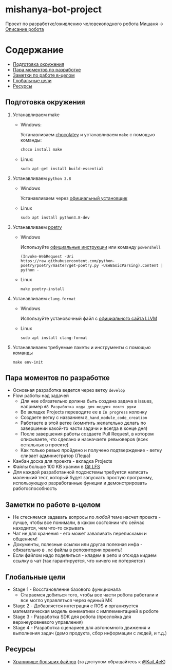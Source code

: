 # mishanya-bot-project

Проект по разработке/оживлению человекоподного робота Мишаня -> [Описание робота](docs/equipment/equipment.md)

# Содержание
- [Подготовка окружения](#подготовка-окружения)
- [Пара моментов по разработке](#пара-моментов-по-разработке)
- [Заметки по работе в-целом](#заметки-по-работе-в-целом)
- [Глобальные цели](#глобальные-цели)
- [Ресурсы](#ресурсы)

## Подготовка окружения

1. Устанавливаем make
    - Windows:
  
      Устанавливаем [chocolatey](https://chocolatey.org/install) и устанавливаем `make` с помощью команды:

      ```bash
      choco install make 
      ```

    - Linux:

      ```
      sudo apt-get install build-essential
      ```

2. Устанавливаем `python 3.8`

   - Windows

      Устанавливаем через [официальный установщик](https://www.python.org/downloads/)

   - Linux

      ```
      sudo apt install python3.8-dev
      ```

3. Устанавливаем [poetry](https://python-poetry.org/docs/#installing-with-the-official-installer)

    - Windows

      Используйте [официальные инструкции](https://python-poetry.org/docs/#installing-with-the-official-installer) или команду `powershell`

      ```
      (Invoke-WebRequest -Uri https://raw.githubusercontent.com/python-poetry/poetry/master/get-poetry.py -UseBasicParsing).Content | python -
      ```
    
    - Linux

      ```
      make poetry-install
      ```

4. Устанавливаем `clang-format`
   - Windows

      Используйте установочный файл с [официального сайта LLVM](https://llvm.org/builds/) 

   - Linux 

      ```
      sudo apt install clang-format
      ```

5. Устанавливаем требуемые пакеты и инструменты с помощью команды

    ```
    make env-init
    ```

## Пара моментов по разработке

- Основная разработка ведется через ветку `develop`
- Flow работы над задачей
  - Для нее обязательно должна быть создана задача в issues, например `#8 Разработка кода для модуля локтя руки`
  - Во вкладке Projects переводите ее в `In progress` колонку
  - Создаете ветку с названием `8_hand_module_code_creation`
  - Работаете в этой ветке (комитить желательно делать по завершении какой-то части задачи и всегда в конце дня)
  - После завершения работы создаете Pull Request, в котором описываете, что сделано и назначаете ревьюверов (всех остальных в проекте)
  - Как только ревью пройдено и получено подтверждение - ветку сливает администратор (Леша)
- Канбан доска для проекта - вкладка Projects
- Файлы больше 100 KB храним в [Git LFS](https://git-lfs.github.com/)
- Для каждой разработанной подсистемы требуется написать маленький тест, который будет запускать простую программу, использующую разработанные функции и демонстрировать работоспособность

## Заметки по работе в-целом

- Не стесняемся задавать вопросы по *любой* теме насчет проекта - лучше, чтобы все понимали, в каком состоянии что сейчас находится, чем что-то скрывать
- Чат не для хранения - его может заваливать переписками и общением!
- Документы, полезные ссылки или другая полезная инфа - обязательно в `.md` файлы в репозитории хранить!
- Если файлом надо поделиться - кладем в репо и отсюда кидаем ссылку в чат (так гарантируется, что ничего не потеряется) 

## Глобальные цели

- Stage 1 - Восстановление базового функционала
  - Стараемся добиться того, чтобы все части робота работали и все могло управляться через единый МК
- Stage 2 - Добавляется интеграция с ROS и организуется математическая модель кинематики с имплементацией в роботе
- Stage 3 - Разработка SDK для робота (прослойка для верхнеуровневого управления)
- Stage 4 - Разработка сценариев для автономного движения и выполнения задач (демо продукта, сбор информации с людей, и т.д.)


## Ресурсы

- [Хранилище больших файлов](https://disk.yandex.ru/d/VdiUvhrjdGQnWQ) (за доступом обращайтесь к [@KaiL4eK](https://github.com/KaiL4eK))
